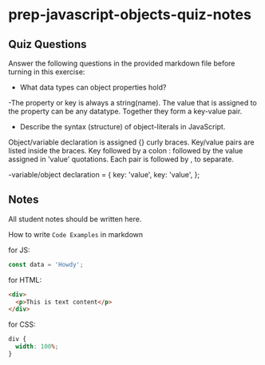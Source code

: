 # prep-javascript-objects-quiz-notes

## Quiz Questions

Answer the following questions in the provided markdown file before turning in this exercise:

- What data types can object properties hold?

-The property or key is always a string(name). The value that is assigned to the property can be any datatype. Together they form a key-value pair.

- Describe the syntax (structure) of object-literals in JavaScript.

Object/variable declaration is assigned {} curly braces. Key/value pairs are listed inside the braces. Key followed by a colon : followed by the value assigned in 'value' quotations. Each pair is followed by , to separate.

-variable/object declaration = {
key: 'value',
key: 'value',
};

## Notes

All student notes should be written here.

How to write `Code Examples` in markdown

for JS:

```javascript
const data = 'Howdy';
```

for HTML:

```html
<div>
  <p>This is text content</p>
</div>
```

for CSS:

```css
div {
  width: 100%;
}
```
